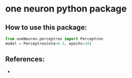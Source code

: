# one neuron python package

## How to use this package:

```python
from oneNeuron.perceptron import Perceptron
model = Perceptron(eta=0.3, epochs=10)
```

## References:

- [official python docs for PYPI]: {https://packaging.python.org/en/latest/tutorials/packaging-projects/}
